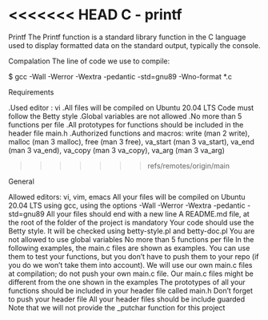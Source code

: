 <<<<<<< HEAD
C - printf
=======
Printf
The Printf function is a standard library function in the C language used to display formatted data on the standard output, typically the console.

Compalation
The line of code we use to compile:

$ gcc -Wall -Werror -Wextra -pedantic -std=gnu89 -Wno-format *.c

Requirements

.Used editor : vi
.All files will be compiled on Ubuntu 20.04 LTS Code must follow the Betty style
.Global variables are not allowed
.No more than 5 functions per file
.All prototypes for functions should be included in the header file main.h
.Authorized functions and macros: write (man 2 write), malloc (man 3 malloc), free (man 3 free), va_start (man 3 va_start), va_end (man 3 va_end), va_copy (man 3 va_copy), va_arg (man 3 va_arg)


>>>>>>> refs/remotes/origin/main

General

Allowed editors: vi, vim, emacs
All your files will be compiled on Ubuntu 20.04 LTS using gcc, using the options -Wall -Werror -Wextra -pedantic -std=gnu89
All your files should end with a new line
A README.md file, at the root of the folder of the project is mandatory
Your code should use the Betty style. It will be checked using betty-style.pl and betty-doc.pl
You are not allowed to use global variables
No more than 5 functions per file
In the following examples, the main.c files are shown as examples. You can use them to test your functions, but you don’t have to push them to your repo (if you do we won’t take them into account). We will use our own main.c files at compilation; do not push your own main.c file. Our main.c files might be different from the one shown in the examples
The prototypes of all your functions should be included in your header file called main.h
Don’t forget to push your header file
All your header files should be include guarded
Note that we will not provide the _putchar function for this project
